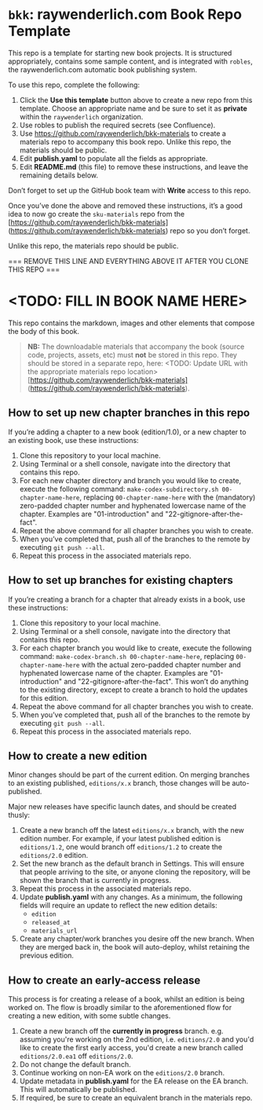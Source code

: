 # `bkk`: raywenderlich.com Book Repo Template

This repo is a template for starting new book projects. It is structured
appropriately, contains some sample content, and is integrated with `robles`,
the raywenderlich.com automatic book publishing system.

To use this repo, complete the following:

1. Click the __Use this template__ button above to create a new repo from this
   template. Choose an appropriate name and be sure to set it as **private**
   within
   the `raywenderlich` organization.
2. Use robles to publish the required secrets (see Confluence).
3. Use https://github.com/raywenderlich/bkk-materials to create a materials repo
   to accompany this book repo. Unlike this repo, the materials should be public.
4. Edit __publish.yaml__ to populate all the fields as appropriate.
5. Edit __README.md__ (this file) to remove these instructions, and leave the
remaining details below.

Don’t forget to set up the GitHub book team with **Write** access to this repo.

Once you’ve done the above and removed these instructions, it’s a good idea to
now go create the `sku-materials` repo from the
[https://github.com/raywenderlich/bkk-materials]
(https://github.com/raywenderlich/bkk-materials) repo so you don’t forget. 

Unlike this repo, the materials repo should be public.

=== REMOVE THIS LINE AND EVERYTHING ABOVE IT AFTER YOU CLONE THIS REPO ===

# <TODO: FILL IN BOOK NAME HERE>

This repo contains the markdown, images and other elements that compose the body 
of this book.

> __NB:__ The downloadable materials that accompany the book (source code, 
projects, assets, etc) must __not__ be stored in this repo. They should
> be stored in a separate repo, here: <TODO: Update URL with the 
appropriate materials repo location> [https://github.com/raywenderlich/bkk-materials]
(https://github.com/raywenderlich/bkk-materials).

## How to set up new chapter branches in this repo

If you’re adding a chapter to a new book (edition/1.0), or a new chapter to an 
existing book, use these instructions:

1. Clone this repository to your local machine.
2. Using Terminal or a shell console, navigate into the directory that contains 
this repo.
3. For each new chapter directory and branch you would like to create, execute 
the following command: `make-codex-subdirectory.sh 00-chapter-name-here`, 
replacing `00-chapter-name-here` with the (mandatory) zero-padded chapter number 
and hyphenated lowercase name of the chapter. Examples are "01-introduction" 
and "22-gitignore-after-the-fact".
4. Repeat the above command for all chapter branches you wish to create.
5. When you’ve completed that, push all of the branches to the remote by 
executing `git push --all`.
6. Repeat this process in the associated materials repo.

## How to set up branches for existing chapters

If you’re creating a branch for a chapter that already exists in a book, use 
these instructions:

1. Clone this repository to your local machine.
2. Using Terminal or a shell console, navigate into the directory that contains
 this repo.
3. For each chapter branch you would like to create, execute the following
 command: `make-codex-branch.sh 00-chapter-name-here`, replacing 
 `00-chapter-name-here` with the actual zero-padded chapter number and 
 hyphenated lowercase name of the chapter. Examples are "01-introduction" 
 and "22-gitignore-after-the-fact". This won’t do anything to the existing 
 directory, except to create a branch to hold the updates for this edition.
4. Repeat the above command for all chapter branches you wish to create.
5. When you’ve completed that, push all of the branches to the remote by 
executing `git push --all`.
6. Repeat this process in the associated materials repo.

## How to create a new edition

Minor changes should be part of the current edition. On merging branches to an
 existing published, `editions/x.x` branch, those changes will be auto-published.

Major new releases have specific launch dates, and should be created thusly:

1. Create a new branch off the latest `editions/x.x` branch, with the new 
edition number. For example, if your latest published edition is `editions/1.2`,
 one would branch off `editions/1.2` to create the `editions/2.0`
   edition.
2. Set the new branch as the default branch in Settings. This will ensure that
   people arriving to the site, or anyone cloning the repository, will be shown
    the branch that is currently in progress.
3. Repeat this process in the associated materials repo.
4. Update __publish.yaml__ with any changes. As a minimum, the following fields
   will require an update to reflect the new edition details:
   - `edition`
   - `released_at`
   - `materials_url`
5. Create any chapter/work branches you desire off the new branch. When they
   are merged back in, the book will auto-deploy, whilst retaining the previous
   edition.

## How to create an early-access release

This process is for creating a release of a book, whilst an edition is being
worked on. The flow is broadly similar to the aforementioned flow for creating
a new edition, with some subtle changes.

1. Create a new branch off the __currently in progress__ branch. e.g. assuming
   you're working on the 2nd edition, i.e. `editions/2.0` and you'd like to create
   the first early access, you'd create a new branch called `editions/2.0.ea1`
   off `editions/2.0`.
2. Do not change the default branch.
3. Continue working on non-EA work on the `editions/2.0` branch.
4. Update metadata in __publish.yaml__ for the EA release on the EA branch. This
   will automatically be published.
5. If required, be sure to create an equivalent branch in the materials repo.

